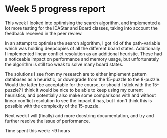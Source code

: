 # Week 5 progress report

This week I looked into optimising the search algorithm, and implemented a lot more testing for the IDAStar and Board classes, taking into account the feedback received in the peer review.

In an attempt to optimise the search algorithm, I got rid of the path-variable which was holding deepcopies of all the different board states. Additionally I implemented linear conflict resolution as an additional heuristic. These had a noticeable impact on performance and memory usage, but unfortunately the algorithm is still too weak to solve many board states.

The solutions I see from my research are to either implement pattern databases as a heuristic, or downgrade from the 15-puzzle to the 8-puzzle. Would the latter be acceptable for the course, or should I stick with the 15-puzzle? I think it would be nice to be able to keep using my current heuristics, and potentially also make some comparisons with and without linear conflict resolution to see the impact it has, but I don't think this is possible with the complexity of the 15-puzzle.

Next week I will (finally) add more docstring documentation, and try and further resolve the issue of performance.

Time spent this week: ~9 hours
